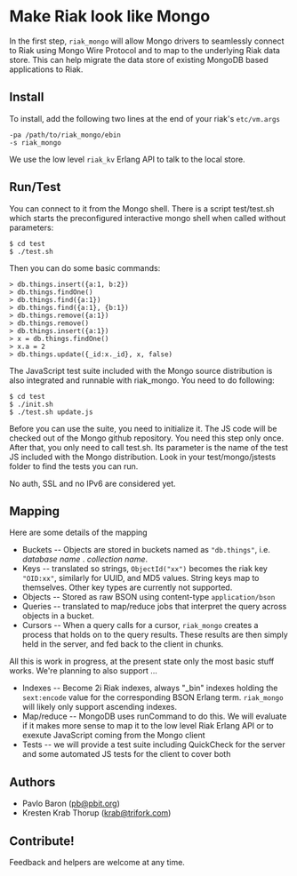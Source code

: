 # Make Riak look like Mongo 

In the first step, `riak_mongo` will allow Mongo drivers to seamlessly connect to Riak using Mongo Wire Protocol and to map to the underlying Riak data store. This can help migrate the data store of existing MongoDB based applications to Riak.

## Install

To install, add the following two lines at the end of your riak's `etc/vm.args`

    -pa /path/to/riak_mongo/ebin
    -s riak_mongo

We use the low level `riak_kv` Erlang API to talk to the local store. 


## Run/Test

You can connect to it from the Mongo shell. There is a script test/test.sh which starts
the preconfigured interactive mongo shell when called without parameters:

    $ cd test
    $ ./test.sh

Then you can do some basic commands:

    > db.things.insert({a:1, b:2})
    > db.things.findOne()
    > db.things.find({a:1})
    > db.things.find({a:1}, {b:1})
    > db.things.remove({a:1})
    > db.things.remove()
	> db.things.insert({a:1})
	> x = db.things.findOne()
	> x.a = 2
	> db.things.update({_id:x._id}, x, false)

The JavaScript test suite included with the Mongo source distribution is also integrated
and runnable with riak_mongo. You need to do following:

    $ cd test
    $ ./init.sh
    $ ./test.sh update.js

Before you can use the suite, you need to initialize it. The JS code will be checked out of the Mongo github repository. You need this step only once. After that, you only need to call test.sh. Its parameter is the name of the test JS included with the Mongo distribution. Look in your test/mongo/jstests folder to find the tests you can run.

No auth, SSL and no IPv6 are considered yet.

## Mapping

Here are some details of the mapping 

- Buckets -- Objects are stored in buckets named as `"db.things"`, i.e. _database name_ . _collection name_.
- Keys -- translated so strings, `ObjectId("xx")` becomes the riak key `"OID:xx"`, similarly for UUID, and MD5 values. String keys map to themselves.  Other key types are currently not supported.
- Objects -- Stored as raw BSON using content-type `application/bson`
- Queries -- translated to map/reduce jobs that interpret the query across objects in a bucket.
- Cursors -- When a query calls for a cursor, `riak_mongo` creates a process that holds on to the query results.  These results are then simply held in the server, and fed back to the client in chunks. 

All this is work in progress, at the present state only the most basic stuff works. We're planning to also support ...
 
- Indexes -- Become 2i Riak indexes, always "_bin" indexes holding the `sext:encode` value for the corresponding BSON Erlang term.  `riak_mongo` will likely only support ascending indexes.  
- Map/reduce -- MongoDB uses runCommand to do this. We will evaluate if it makes more sense to map it to the low level Riak Erlang API or to exexute JavaScript coming from the Mongo client
- Tests -- we will provide a test suite including QuickCheck for the
  server and some automated JS tests for the client to cover both

## Authors

- Pavlo Baron (pb@pbit.org)
- Kresten Krab Thorup (krab@trifork.com)

## Contribute!

Feedback and helpers are welcome at any time.
